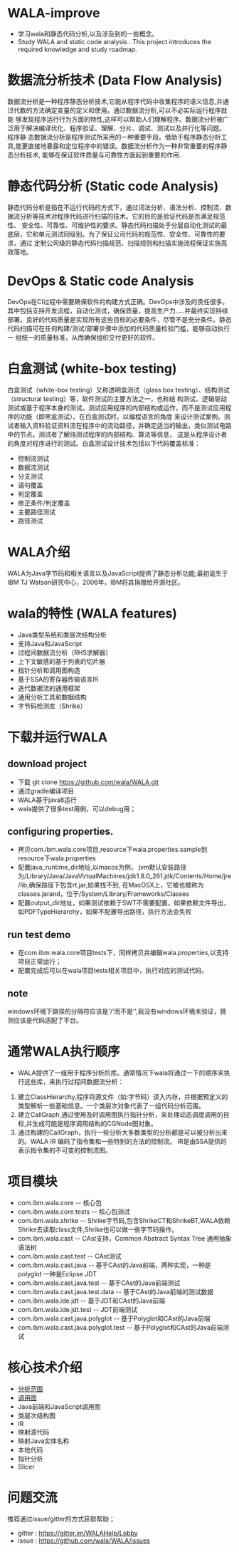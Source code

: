# WALA-improve
 - 学习wala和静态代码分析,以及涉及到的一些概念。
 - Study WALA and static code analysis . This project introduces the required knowledge and study roadmap.
    
    
# 数据流分析技术 (Data Flow Analysis)

数据流分析是一种程序静态分析技术,它能从程序代码中收集程序的语义信息,并通过代数的方法确定变量的定义和使用。通过数据流分析,可以不必实际运行程序就能
够发现程序运行行为方面的特性,这样可以帮助人们理解程序。数据流分析被广泛用于解决编译优化、程序验证、理解、分片、调试、测试以及并行化等问题。 程序静
态数据流分析是程序测试所采用的一种重要手段。借助于程序静态分析工具,能更直接地暴露和定位程序中的错误。数据流分析作为一种非常重要的程序静态分析技术,
能够在保证软件质量与可靠性方面起到重要的作用.

# 静态代码分析 (Static code Analysis)

静态代码分析是指在不运行代码的方式下，通过词法分析、语法分析、控制流、数据流分析等技术对程序代码进行扫描的技术。它的目的是验证代码是否满足规范性、
安全性、可靠性、可维护性的要求。静态代码扫描处于分层自动化测试的最底层，它和单元测试同级别。为了保证公司代码的规范性、安全性、可靠性的要求，通过
定制公司级的静态代码扫描规范、扫描规则和扫描实施流程保证实施高效落地。

# DevOps & Static code Analysis

DevOps在CI过程中需要确保软件的构建方式正确。DevOps中涉及的责任很多，其中包括支持开发流程，自动化测试，确保质量，提高生产力.....并最终实现持续
部署。良好的代码质量是实现所有这些目标的必要条件，尽管不是充分条件。静态代码扫描可在任何构建/测试/部署步骤中添加的代码质量检验门槛，能够自动执行一
组统一的质量标准，从而确保组织交付更好的软件。

# 白盒测试 (white-box testing)

白盒测试（white-box testing）又称透明盒测试（glass box testing）、结构测试（structural testing）等，软件测试的主要方法之一，也称结
构测试、逻辑驱动测试或基于程序本身的测试。测试应用程序的内部结构或运作，而不是测试应用程序的功能（即黑盒测试）。在白盒测试时，以编程语言的角度
来设计测试案例。测试者输入资料验证资料流在程序中的流动路径，并确定适当的输出，类似测试电路中的节点。测试者了解待测试程序的内部结构、算法等信息，
这是从程序设计者的角度对程序进行的测试。白盒测试设计技术包括以下代码覆盖标准：    
 - 控制流测试
 - 数据流测试
 - 分支测试
 - 语句覆盖
 - 判定覆盖
 - 修正条件/判定覆盖
 - 主要路径测试
 - 路径测试

# WALA介绍
WALA为Java字节码和相关语言以及JavaScript提供了静态分析功能;最初诞生于IBM TJ Watson研究中心，2006年，IBM将其捐赠给开源社区。

# wala的特性 (WALA features)
 - Java类型系统和类层次结构分析
 - 支持Java和JavaScript
 - 过程间数据流分析（RHS求解器）
 - 上下文敏感的基于列表的切片器
 - 指针分析和调用图构造
 - 基于SSA的寄存器传输语言IR
 - 迭代数据流的通用框架
 - 通用分析工具和数据结构
 - 字节码检测库（Shrike）


# 下载并运行WALA
## download project
 - 下载 git clone https://github.com/wala/WALA.git
 - 通过gradle编译项目
 - WALA基于java8运行
 - wala提供了很多test用例，可以debug用；
 
## configuring properties.
 - 拷贝com.ibm.wala.core项目,resource下wala.properties.sample到resource下wala.properties
 - 配置java_runtime_dir地址,以macos为例，
   jvm默认安装路径为/Library/Java/JavaVirtualMachines/jdk1.8.0_261.jdk/Contents/Home/jre/lib,确保路径下包含rt.jar,如果找不到,
   在MacOSX上，它被也被称为classes.jarand，位于/System/Library/Frameworks/Classes
 - 配置output_dir地址，如果测试依赖于SWT不需要配置，如果依赖文件导出，如PDFTypeHierarchy，如果不配置导出路径，执行方法会失败
 
## run test demo
 - 在com.ibm.wala.core项目tests下，同样拷贝并编辑wala.properties,以支持项目正常运行；
 - 配置完成后可以在wala项目tests相关项目中，执行对应的测试代码。

## note
   windows环境下路径的分隔符应该是'/'而不是'\',我没有windows环境未验证，猜测应该是代码适配了平台。
   
# 通常WALA执行顺序
 - WALA提供了一组用于程序分析的库。通常情况下wala将通过一下的顺序来执行这些库，来执行过程间数据流分析：
 
 1. 建立ClassHierarchy,程序将源文件（如:字节码）读入内存，并根据预定义的类型解析一些基础信息。一个类层次对象代表了一组代码分析范围。
 2. 建立CallGraph,通过使用及时调用图执行指针分析，来处理动态调度调用的目标,并生成可能是程序调用结构的CGNode图对象。
 3. 通过构建的CallGraph，执行一些分析大多数类型的分析都是可以被分析出来的。WALA IR 编码了指令集和一些特别的方法的控制流。
    IR是由SSA提供的表示指令集的不可变的控制流图。
 
 # 项目模块
 - com.ibm.wala.core  -- 核心包
 - com.ibm.wala.core.tests -- 核心包测试
 - com.ibm.wala.shrike -- Shrike字节码,包含ShrikeCT和ShrikeBT,WALA依赖Shrike去读取class文件,Shrike也可以做一些字节码操作。
 - com.ibm.wala.cast -- CAst支持，Common Abstract Syntax Tree 通用抽象语法树
 - com.ibm.wala.cast.test -- CAst测试
 - com.ibm.wala.cast.java -- 基于CAst的Java前端，两种实现，一种是polyglot 一种是Eclipse JDT
 - com.ibm.wala.cast.java.test -- 基于CAst的Java前端测试
 - com.ibm.wala.cast.java.test.data -- 基于CAst的Java前端的测试数据
 - com.ibm.wala.ide.jdt -- 基于JDT和CAst的Java前端
 - com.ibm.wala.ide.jdt.test -- JDT前端测试
 - com.ibm.wala.cast.java.polyglot -- 基于Polyglot和CAst的Java前端
 - com.ibm.wala.cast.java.polyglot.test -- 基于Polyglot和CAst的Java前端测试
 

# 核心技术介绍
 - [分析范围](./doc/analysis-scope.md)
 - [调用图](./doc/call-graph.md)
 - Java前端和JavaScript调用图
 - 类层次结构图
 - IR
 - 映射源代码
 - 映射Java实体名称
 - 本地代码
 - 指针分析
 - Slicer
 
# 问题交流
 推荐通过issue/gitter的方式获取帮助；
 - gitter : https://gitter.im/WALAHelp/Lobby
 - issue  : https://github.com/wala/WALA/issues
  